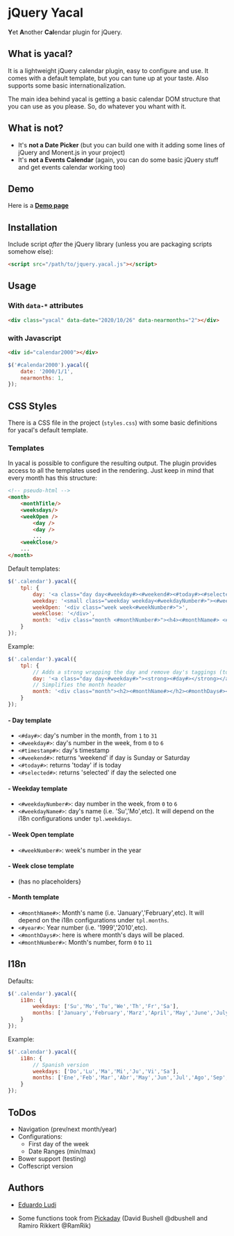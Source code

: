 # jQuery Yacal
**Y**et **A**nother **Cal**endar plugin for jQuery.

## What is yacal?
It is a lightweight jQuery calendar plugin, easy to configure and use. 
It comes with a default template, but you can tune up at your taste. 
Also supports some basic internationalization. 

The main idea behind yacal is getting a basic calendar DOM structure that you can use as you please. So, do whatever you whant with it. 

## What is not?
* It's **not a Date Picker** (but you can build one with it adding some lines of jQuery and Monent.js in your project)
* It's **not a Events Calendar** (again, you can do some basic jQuery stuff and get events calendar working too)

## Demo

Here is a **[Demo page](http://eduludi.github.io/jquery-yacal/demo.html)**

## Installation

Include script *after* the jQuery library (unless you are packaging scripts somehow else):

```html
<script src="/path/to/jquery.yacal.js"></script>
```

## Usage

### With `data-*` attributes

```html
<div class="yacal" data-date="2020/10/26" data-nearmonths="2"></div>
```

### with Javascript

```html
<div id="calendar2000"></div>
```

```javascript
$('#calendar2000').yacal({
	date: '2000/1/1',
	nearmonths: 1,
});
```

## CSS Styles

There is a CSS file in the project (`styles.css`) with some basic definitions for yacal's default template.

### Templates

In yacal is possible to configure the resulting output. The plugin provides access to all the templates used in the rendering. Just keep in mind that every month has this structure:

```html
<!-- pseudo-html -->
<month>
	<monthTitle/>
	<weeksdays/>
	<weekOpen />
		<day /> 
		<day /> 
		...
	<weekClose/>
	...
</month>
``` 

Default templates:

```javascript
$('.calendar').yacal({
	tpl: { 
		day: '<a class="day day<#weekday#><#weekend#><#today#><#selected#>" href="#<#timestamp#>"><#day#></a>',
		weekday: '<small class="weekday weekday<#weekdayNumber#>"><#weekdayName#></small>',
		weekOpen: '<div class="week week<#weekNumber#>">',
		weekClose: '</div>',
		month: '<div class="month <#monthNumber#>"><h4><#monthName#> <#year#></h4><#monthDays#></div>',
	}
});
```

Example:

```javascript
$('.calendar').yacal({
	tpl: { 
		// Adds a strong wrapping the day and remove day's taggings (today, selected, etc)
		day: '<a class="day day<#weekday#>"><strong><#day#></strong></a>',
		// Simplifies the month header
		month: '<div class="month"><h2><#monthName#></h2><#monthDays#></div>',
	}
});
```

#### - Day template

- `<#day#>`: day's number in the month, from `1` to `31`
- `<#weekday#>`: day's number in the week, from `0` to `6`
- `<#timestamp#>`: day's timestamp 
- `<#weekend#>`: returns 'weekend' if day is Sunday or Saturday
- `<#today#>`: returns 'today' if is today 
- `<#selected#>`: returns 'selected' if day the selected one

#### - Weekday template

- `<#weekdayNumber#>`: day number in the week, from `0` to `6`
- `<#weekdayName#>`: day's name (i.e. 'Su','Mo',etc). It will depend on the i18n configurations under `tpl.weekdays`.

#### - Week Open template

- `<#weekNumber#>`: week's number in the year

#### - Week close template

- (has no placeholders}

#### - Month template

- `<#monthName#>`: Month's name (i.e. 'January','February',etc). It will depend on the i18n configurations under `tpl.months`.
- `<#year#>`: Year number (i.e. '1999','2010',etc).
- `<#monthDays#>`: here is where month's days will be placed.
- `<#monthNumber#>`: Month's number, form `0` to `11`

## I18n

Defaults:

```javascript
$('.calendar').yacal({
	i18n: {
		weekdays: ['Su','Mo','Tu','We','Th','Fr','Sa'],
		months: ['January','February','Marz','April','May','June','July','August','September','October','November','December'],
	}
});
```

Example:

```javascript
$('.calendar').yacal({
	i18n: {
		// Spanish version
		weekdays: ['Do','Lu','Ma','Mi','Ju','Vi','Sa'],
		months: ['Ene','Feb','Mar','Abr','May','Jun','Jul','Ago','Sep','Oct','Nov','Dic'],
	}
});
```

## ToDos

* Navigation (prev/next month/year)
* Configurations: 
	* First day of the week
	* Date Ranges (min/max)
* Bower support (testing)
* Coffescript version

## Authors

- [Eduardo Ludi](http://github.com/eduludi)

- Some functions took from [Pickaday](https://github.com/dbushell/Pikaday)
(David Bushell @dbushell and Ramiro Rikkert @RamRik)
